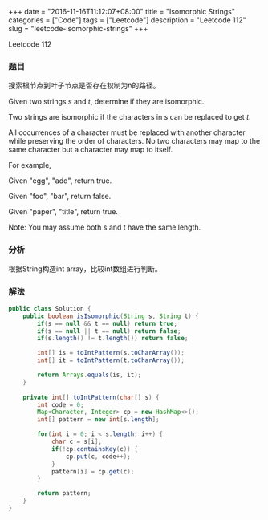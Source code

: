 +++
date = "2016-11-16T11:12:07+08:00"
title = "Isomorphic Strings"
categories = ["Code"]
tags = ["Leetcode"]
description = "Leetcode 112"
slug = "leetcode-isomorphic-strings"
+++


Leetcode 112

### 题目

搜索根节点到叶子节点是否存在权制为n的路径。

Given two strings _s_ and _t_, determine if they are isomorphic.

Two strings are isomorphic if the characters in _s_ can be replaced to get _t_.

All occurrences of a character must be replaced with another character while preserving the order of characters. No two characters may map to the same character but a character may map to itself.

For example,

Given "egg", "add", return true.

Given "foo", "bar", return false.

Given "paper", "title", return true.

Note:
You may assume both s and t have the same length.

### 分析

根据String构造int array，比较int数组进行判断。

### 解法

```java
public class Solution {
    public boolean isIsomorphic(String s, String t) {
        if(s == null && t == null) return true;
        if(s == null || t == null) return false;
        if(s.length() != t.length()) return false;

        int[] is = toIntPattern(s.toCharArray());
        int[] it = toIntPattern(t.toCharArray());

        return Arrays.equals(is, it);
    }
    
    private int[] toIntPattern(char[] s) {
        int code = 0;
        Map<Character, Integer> cp = new HashMap<>();
        int[] pattern = new int[s.length];

        for(int i = 0; i < s.length; i++) {
            char c = s[i];
            if(!cp.containsKey(c)) {
                cp.put(c, code++);
            }
            pattern[i] = cp.get(c);
        }

        return pattern;
    }
}
```
